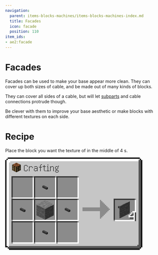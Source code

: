 ```yaml
---
navigation:
  parent: items-blocks-machines/items-blocks-machines-index.md
  title: Facades
  icon: facade
  position: 110
item_ids:
- ae2:facade
---
```

# Facades

Facades can be used to make your base appear more clean. They can cover up both sizes of cable, and be made out of many
kinds of blocks.

They can cover all sides of a cable, but will let [subparts](../ae2-mechanics/cable-subparts.md) and cable connections
protrude though.

Be clever with them to improve your base aesthetic or make blocks with different textures on each side.

# Recipe

Place the block you want the texture of in the middle of 4 <ItemLink id="cable_anchor"/>s.

![Facade Recipe](../assets/diagrams/facade_recipe.png)